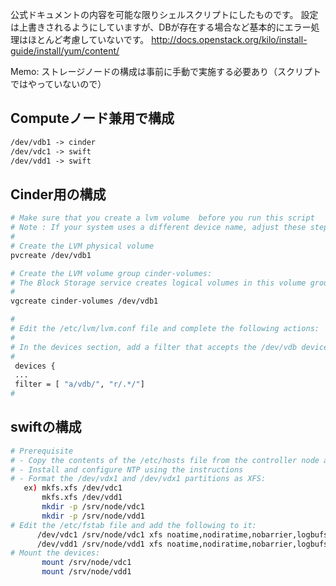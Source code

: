 公式ドキュメントの内容を可能な限りシェルスクリプトにしたものです。
設定は上書きされるようにしていますが、DBが存在する場合など基本的にエラー処理はほとんど考慮していないです。
http://docs.openstack.org/kilo/install-guide/install/yum/content/

Memo: ストレージノードの構成は事前に手動で実施する必要あり（スクリプトではやっていないので）

## Computeノード兼用で構成

```txt
/dev/vdb1 -> cinder
/dev/vdc1 -> swift
/dev/vdd1 -> swift
```

## Cinder用の構成
```sh
# Make sure that you create a lvm volume  before you run this script
# Note : If your system uses a different device name, adjust these steps accordingly.
#
# Create the LVM physical volume
pvcreate /dev/vdb1

# Create the LVM volume group cinder-volumes:
# The Block Storage service creates logical volumes in this volume group.
#
vgcreate cinder-volumes /dev/vdb1

#
# Edit the /etc/lvm/lvm.conf file and complete the following actions:
#
# In the devices section, add a filter that accepts the /dev/vdb device and rejects all other devices:
#
 devices {
 ...
 filter = [ "a/vdb/", "r/.*/"]
#
```

## swiftの構成
```sh
# Prerequisite
# - Copy the contents of the /etc/hosts file from the controller node and add the following to it:
# - Install and configure NTP using the instructions
# - Format the /dev/vdx1 and /dev/vdx1 partitions as XFS:
   ex) mkfs.xfs /dev/vdc1
       mkfs.xfs /dev/vdd1
       mkdir -p /srv/node/vdc1
       mkdir -p /srv/node/vdd1
# Edit the /etc/fstab file and add the following to it:
      /dev/vdc1 /srv/node/vdc1 xfs noatime,nodiratime,nobarrier,logbufs=8 0 2
      /dev/vdd1 /srv/node/vdd1 xfs noatime,nodiratime,nobarrier,logbufs=8 0 2
# Mount the devices:
       mount /srv/node/vdc1
       mount /srv/node/vdd1
```
